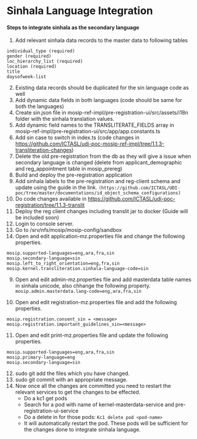# Sinhala Language Integration

#### Steps to integrate sinhala as the secondary language

1. Add relevant sinhala data records to the master data to following tables
``` 
individual_type (required)
gender (required)
loc_hierarchy_list (required)
location (required)
title
daysofweek-list
```
2. Existing data records should be duplicated for the sin language code as well
3. Add dynamic data fields in both languages (code should be same for both the languages)
4. Create sin.json file in mosip-ref-impl/pre-registration-ui/src/assets/i18n folder with the sinhala translation values.
5. Add dynamic field names to the TRANSLITERATE_FIELDS array in mosip-ref-impl/pre-registration-ui/src/app/app.constants.ts
6. Add sin case to switch in index.ts (code changes in https://github.com/ICTASL/udi-poc-mosip-ref-impl/tree/1.1.3-transliteration-changes)
7. Delete the old pre-registration from the db as they will give a issue when secondary language is changed (delete from applicant_demographic and reg_appointment table in          mosip_prereg)	
6. Build and deploy the pre-registration application
7.  Add sinhala labels to the pre-registration and reg-client schema and update using the guide in the link. ``` (https://github.com/ICTASL/UDI-poc/tree/master/documentations/id_object_schema_configurations) ```
8.  Do code changes available in https://github.com/ICTASL/udi-poc-registration/tree/1.1.3-translit
9.  Deploy the reg client changes including translit jar to docker (Guide will be included soon)
10. Login to console server.
11. Go to /srv/nfs/mosip/mosip-config/sandbox
12. Open and edit application-mz.properties file and change the following properties.
``` 
mosip.supported-languages=eng,ara,fra,sin
mosip.secondary-language=sin
mosip.left_to_right_orientation=eng,fra,sin
mosip.kernel.transliteration.sinhala-language-code=sin
```
9. Open and edit admin-mz.properties file and add masterdata table names in sinhala unicode, also chhange the following property. ``` mosip.admin.masterdata.lang-code=eng,ara,fra,sin ```

10. Open and edit registration-mz.properties file and add the following properties.
``` 
mosip.registration.consent_sin = <message>
mosip.registration.important_guidelines_sin=<message>
```

11. Open and edit print-mz.properties file and update the following properties.
``` 
mosip.supported-languages=eng,ara,fra,sin
mosip.primary-language=eng
mosip.secondary-language=sin
```

12. sudo git add the files which you have changed.
13. sudo git commit with an appropriate message.
14. Now once all the changes are committed you need to restart the relevant services to get the changes to be effected.
    - Do a kc1 get pods
    - Search for a pod with name of kernel-masterdata-service and pre-registration-ui-service
    - Do a delete in for those pods: 
    ``` Kc1 delete pod <pod-name> ```
    - It will automatically restart the pod. These pods will be sufficient for the changes done to integrate sinhala language.
